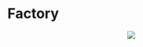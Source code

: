 <h1>Factory</h1>
<a href="https://github.com/SASAKN/Factory/blob/main/LICENSE">
<p align="center">
<img src="https://img.shields.io/github/license/SASAKN/Factory?style=for-the-badge"/>
</p>
</a>



